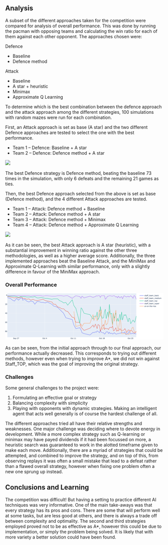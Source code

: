 ## Analysis

A subset of the different approaches taken for the competition were compared for analysis of overall performance. This was done by running the pacman with opposing teams and calculating the win ratio for each of them against each other opponent. The approaches chosen were:

Defence
* Baseline
* Defence method

Attack
* Baseline
* A star + heuristic
* Minimax
* Approximate Q Learning

To determine which is the best combination between the defence approach and the attack approach among the different strategies, 100 simulations with random mazes were run for each combination. 

First, an Attack approach is set as base (A star) and the two different Defence approaches are tested to select the one with the best performance. 
* Team 1 – Defence:  Baseline + A star
* Team 2 – Defence:  Defence method + A star

![](https://i.imgur.com/7aEGE6R.png)

The best Defence strategy is Defence method, beating the baseline 73 times in the simulation, with only 6 defeats and the remaining 21 games as ties.

Then, the best Defence approach selected from the above is set as base (Defence method), and the 4 different Attack approaches are tested.
* Team 1 – Attack:  Defence method + Baseline
* Team 2 – Attack:  Defence method + A star
* Team 3 – Attack:  Defence method + Minimax
* Team 4 – Attack:  Defence method + Approximate Q Learning

![](https://i.imgur.com/9hTjIQu.png)

As it can be seen, the best Attack approach is A star (heuristic), with a substantial improvement in winning ratio against the other three methodologies, as well as a higher average score. Additionally, the three implemented approaches beat the Baseline Attack, and the MiniMax and Approximate Q-Learning with similar performance, only with a slightly difference in favour of the MiniMax approach.

### Overall Performance

![](images/comp-perfomance.png)

As can be seen, from the initial approach through to our final approach, our performance actually decreased. This corresponds to trying out different methods, however even when trying to improve A*, we did not win against Staff_TOP, which was the goal of improving the original strategy. 

### Challenges  

Some general challenges to the project were:
1) Formulating an effective goal or strategy
2) Balancing complexity with simplicity
3) Playing with opponents with dynamic strategies. Making an intelligent agent that acts well generally is of course the hardest challenge of all. 

The different approaches tried all have their relative strengths and weaknesses. One major challenge was deciding where to devote energy in development. While a more complex strategy such as Q-learning or minimax may have payed dividends if it had been focussed on more, a heuristic search was guaranteed to work in the alotted timeframe given to make each move. Additionally, there are a myriad of strategies that could be attempted, and combined to improve the strategy, and on top of this, from observing replays it was often a small mistake that lead to a defeat rather than a flawed overall strategy, however when fixing one problem often a new one sprung up instead. 

## Conclusions and Learning

The competition was difficult! But having a setting to practice different AI techniques was very informative. One of the main take-aways was that every strategy has its pros and cons. There are some that will perform well at some tasks, but are less good at others, and there is always a trade off between complexity and optimality. 
The second and third strategies employed proved not to be as effective as A*, however this could be due to implementation, or simply the problem being solved. It is likely that with more variety a better solution could have been found.

